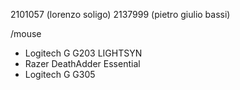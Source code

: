 2101057 (lorenzo soligo)
2137999 (pietro giulio bassi)

/mouse
- Logitech G G203 LIGHTSYN
- Razer DeathAdder Essential
- Logitech G G305